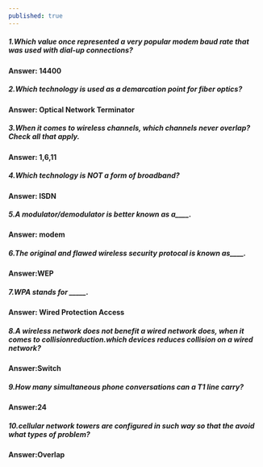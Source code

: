```yaml
---
published: true
---
```

##### 1.Which value once represented a very popular modem baud rate that was used with dial-up connections?
#### Answer: 14400

##### 2.Which technology is used as a demarcation point for fiber optics?
#### Answer: Optical Network Terminator

##### 3.When it comes to wireless channels, which channels never overlap? Check all that apply.
#### Answer: 1,6,11

##### 4.Which technology is NOT a form of broadband?
#### Answer: ISDN

##### 5.A modulator/demodulator is better known as a____.
#### Answer: modem

##### 6.The original and flawed wireless security protocal is known as____.
#### Answer:WEP

##### 7.WPA stands for _____.
#### Answer: Wired Protection Access

##### 8.A wireless network does not benefit a wired network does, when it comes to collisionreduction.which devices reduces collision on a wired network?
#### Answer:Switch

##### 9.How many simultaneous phone conversations can a T1 line carry?
#### Answer:24

##### 10.cellular network towers are configured in such way so that the avoid what types of problem?
#### Answer:Overlap